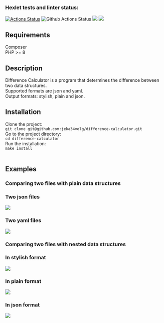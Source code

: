 ### Hexlet tests and linter status:
[![Actions Status](https://github.com/jeka34volg/php-project-48/actions/workflows/hexlet-check.yml/badge.svg)](https://github.com/jeka34volg/php-project-48/actions)
![Github Actions Status](https://github.com/jeka34volg/php-project-48/actions/workflows/workflow.yml/badge.svg)
<a href="https://codeclimate.com/github/jeka34volg/php-project-48/maintainability"><img src="https://api.codeclimate.com/v1/badges/a4ea7cc2bbd3da70fef7/maintainability" /></a>
<a href="https://codeclimate.com/github/jeka34volg/php-project-48/test_coverage"><img src="https://api.codeclimate.com/v1/badges/a4ea7cc2bbd3da70fef7/test_coverage" /></a>

## Requirements
Composer </br>
PHP >= 8

## Description
Difference Calculator is a program that determines the difference between two data structures. </br>
Supported formats are json and yaml. </br>
Output formats: stylish, plain and json. </br>

## Installation
Clone the project: </br>
`git clone git@github.com:jeka34volg/difference-calculator.git`</br>
Go to the project directory: </br>
`cd difference-calculator`</br>
Run the installation: </br>
`make install` </br></br>

## Examples
### Comparing two files with plain data structures
### Two json files
<a href="https://asciinema.org/a/616139" target="_blank"><img src="https://asciinema.org/a/616139.svg" /></a>
### Two yaml files
<a href="https://asciinema.org/a/616383" target="_blank"><img src="https://asciinema.org/a/616383.svg" /></a>
### Comparing two files with nested data structures
### In stylish format
<a href="https://asciinema.org/a/617672" target="_blank"><img src="https://asciinema.org/a/617672.svg" /></a>
### In plain format
<a href="https://asciinema.org/a/618487" target="_blank"><img src="https://asciinema.org/a/618487.svg" /></a>
### In json format
<a href="https://asciinema.org/a/619215" target="_blank"><img src="https://asciinema.org/a/619215.svg" /></a>
